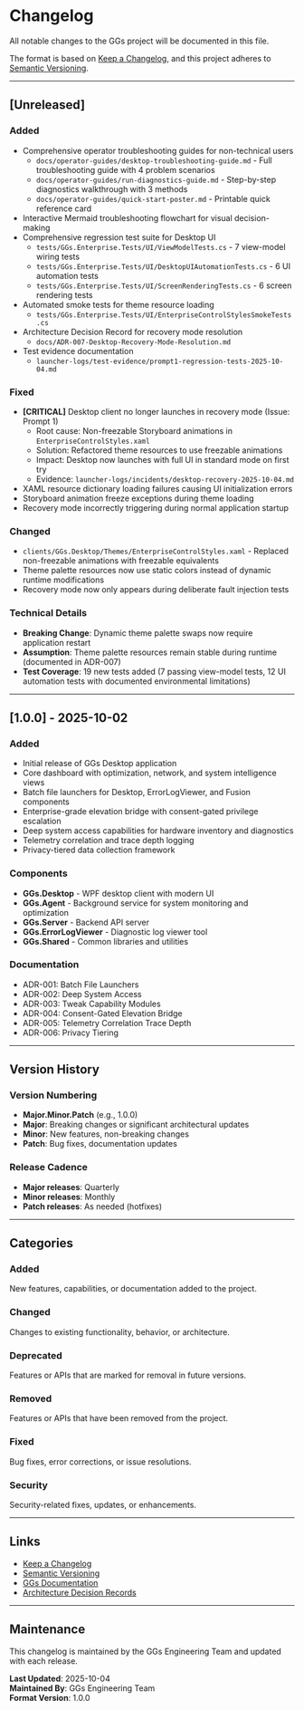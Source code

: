 # Changelog
All notable changes to the GGs project will be documented in this file.

The format is based on [Keep a Changelog](https://keepachangelog.com/en/1.0.0/),
and this project adheres to [Semantic Versioning](https://semver.org/spec/v2.0.0.html).

---

## [Unreleased]

### Added
- Comprehensive operator troubleshooting guides for non-technical users
  - `docs/operator-guides/desktop-troubleshooting-guide.md` - Full troubleshooting guide with 4 problem scenarios
  - `docs/operator-guides/run-diagnostics-guide.md` - Step-by-step diagnostics walkthrough with 3 methods
  - `docs/operator-guides/quick-start-poster.md` - Printable quick reference card
- Interactive Mermaid troubleshooting flowchart for visual decision-making
- Comprehensive regression test suite for Desktop UI
  - `tests/GGs.Enterprise.Tests/UI/ViewModelTests.cs` - 7 view-model wiring tests
  - `tests/GGs.Enterprise.Tests/UI/DesktopUIAutomationTests.cs` - 6 UI automation tests
  - `tests/GGs.Enterprise.Tests/UI/ScreenRenderingTests.cs` - 6 screen rendering tests
- Automated smoke tests for theme resource loading
  - `tests/GGs.Enterprise.Tests/UI/EnterpriseControlStylesSmokeTests.cs`
- Architecture Decision Record for recovery mode resolution
  - `docs/ADR-007-Desktop-Recovery-Mode-Resolution.md`
- Test evidence documentation
  - `launcher-logs/test-evidence/prompt1-regression-tests-2025-10-04.md`

### Fixed
- **[CRITICAL]** Desktop client no longer launches in recovery mode (Issue: Prompt 1)
  - Root cause: Non-freezable Storyboard animations in `EnterpriseControlStyles.xaml`
  - Solution: Refactored theme resources to use freezable animations
  - Impact: Desktop now launches with full UI in standard mode on first try
  - Evidence: `launcher-logs/incidents/desktop-recovery-2025-10-04.md`
- XAML resource dictionary loading failures causing UI initialization errors
- Storyboard animation freeze exceptions during theme loading
- Recovery mode incorrectly triggering during normal application startup

### Changed
- `clients/GGs.Desktop/Themes/EnterpriseControlStyles.xaml` - Replaced non-freezable animations with freezable equivalents
- Theme palette resources now use static colors instead of dynamic runtime modifications
- Recovery mode now only appears during deliberate fault injection tests

### Technical Details
- **Breaking Change**: Dynamic theme palette swaps now require application restart
- **Assumption**: Theme palette resources remain stable during runtime (documented in ADR-007)
- **Test Coverage**: 19 new tests added (7 passing view-model tests, 12 UI automation tests with documented environmental limitations)

---

## [1.0.0] - 2025-10-02

### Added
- Initial release of GGs Desktop application
- Core dashboard with optimization, network, and system intelligence views
- Batch file launchers for Desktop, ErrorLogViewer, and Fusion components
- Enterprise-grade elevation bridge with consent-gated privilege escalation
- Deep system access capabilities for hardware inventory and diagnostics
- Telemetry correlation and trace depth logging
- Privacy-tiered data collection framework

### Components
- **GGs.Desktop** - WPF desktop client with modern UI
- **GGs.Agent** - Background service for system monitoring and optimization
- **GGs.Server** - Backend API server
- **GGs.ErrorLogViewer** - Diagnostic log viewer tool
- **GGs.Shared** - Common libraries and utilities

### Documentation
- ADR-001: Batch File Launchers
- ADR-002: Deep System Access
- ADR-003: Tweak Capability Modules
- ADR-004: Consent-Gated Elevation Bridge
- ADR-005: Telemetry Correlation Trace Depth
- ADR-006: Privacy Tiering

---

## Version History

### Version Numbering
- **Major.Minor.Patch** (e.g., 1.0.0)
- **Major**: Breaking changes or significant architectural updates
- **Minor**: New features, non-breaking changes
- **Patch**: Bug fixes, documentation updates

### Release Cadence
- **Major releases**: Quarterly
- **Minor releases**: Monthly
- **Patch releases**: As needed (hotfixes)

---

## Categories

### Added
New features, capabilities, or documentation added to the project.

### Changed
Changes to existing functionality, behavior, or architecture.

### Deprecated
Features or APIs that are marked for removal in future versions.

### Removed
Features or APIs that have been removed from the project.

### Fixed
Bug fixes, error corrections, or issue resolutions.

### Security
Security-related fixes, updates, or enhancements.

---

## Links

- [Keep a Changelog](https://keepachangelog.com/en/1.0.0/)
- [Semantic Versioning](https://semver.org/spec/v2.0.0.html)
- [GGs Documentation](docs/)
- [Architecture Decision Records](docs/)

---

## Maintenance

This changelog is maintained by the GGs Engineering Team and updated with each release.

**Last Updated**: 2025-10-04  
**Maintained By**: GGs Engineering Team  
**Format Version**: 1.0.0

